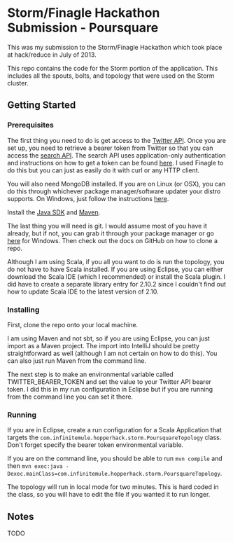 Storm/Finagle Hackathon Submission - Poursquare 
===============================================

This was my submission to the Storm/Finagle Hackathon which took place at hack/reduce 
in July of 2013.  

This repo contains the code for the Storm portion of the application.  This includes all the 
spouts, bolts, and topology that were used on the Storm cluster.

Getting Started
---------------

### Prerequisites

The first thing you need to do is get access to the [Twitter API](https://dev.twitter.com/).  Once you are 
set up, you need to retrieve a bearer token from Twitter so that you can access
the [search API](https://dev.twitter.com/docs/api/1.1/get/search/tweets).  The search API uses
application-only authentication and instructions on how to get a token can be found 
[here](https://dev.twitter.com/docs/auth/application-only-auth).  I used Finagle to do this but you can 
just as easily do it with curl or any HTTP client.

You will also need MongoDB installed.  If you are on Linux (or OSX), you can do this through whichever 
package manager/software updater your distro supports.  On Windows, just follow the 
instructions [here](http://docs.mongodb.org/manual/tutorial/install-mongodb-on-windows/).    

Install the [Java SDK](http://www.oracle.com/technetwork/java/javase/downloads/index.html) 
and [Maven](http://maven.apache.org/download.cgi).

The last thing you will need is git.  I would assume most of you have it already, but if not, you can 
grab it through your package manager or go [here](http://git-scm.com/download/win) for Windows.  Then 
check out the docs on GitHub on how to clone a repo.  

Although I am using Scala, if you all you want to do is run the topology, you do not have to have Scala 
installed.  If you are using Eclipse, you can either download the Scala IDE (which I recommended) or install 
the Scala plugin.  I did have to create a separate library entry for 2.10.2 since I couldn't 
find out how to update Scala IDE to the latest version of 2.10.


### Installing

First, clone the repo onto your local machine.

I am using Maven and not sbt, so if you are using Eclipse, you can just import as a Maven project.  The 
import into IntelliJ should be pretty straightforward as well (although I am not certain on how 
to do this). You can also just run Maven from the command line.

The next step is to make an environmental variable called TWITTER_BEARER_TOKEN and set the value to 
your Twitter API bearer token.  I did  this in my run configuration in Eclipse but if you are running 
from the command line you can set it there.  

### Running

If you are in Eclipse, create a run configuration for a Scala Application that targets the 
`com.infinitemule.hopperhack.storm.PoursquareTopology` class.  Don't forget specify the bearer token 
environmental variable.

If you are on the command line, you should be able to run `mvn compile` and then 
`mvn exec:java -Dexec.mainClass=com.infinitemule.hopperhack.storm.PoursquareTopology`.  

The topology will run in local mode for two minutes.  This is hard coded in the class, so you will have to edit the file 
if you wanted it to run longer.


Notes
-----

TODO